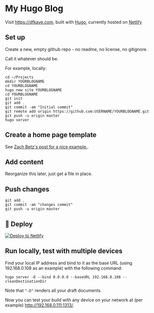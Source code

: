# My Hugo Blog

Visit https://dfkaye.com, built with [Hugo](https://gohugo.io), currently hosted on [Netlify](https://www.netlify.com/)

## Set up

Create a new, empty github repo - no readme, no license, no gitignore.

Call it whatever <YOURBLOGNAME> should be.

For example, locally:

```
cd ~/Projects
mkdir YOURBLOGNAME
cd YOURBLOGNAME
hugo new site YOURBLOGNAME
cd YOURBLOGNAME
git init
git add .
git commit -am "Initial commit"
git remote add origin https://github.com:USERNAME/YOURBLOGNAME.git
git push -u origin master
hugo server
```

## Create a home page template

See [Zach Betz's post for a nice example.](https://zwbetz.com/make-a-hugo-blog-from-scratch/#homepage-layout).

## Add content

Reorganize this later, just get a file in place.

## Push changes

```
git add .
git commit -am "changes commit"
git push -u origin master
```

## 💫 Deploy

[![Deploy to Netlify](https://www.netlify.com/img/deploy/button.svg)](https://app.netlify.com/start/deploy?repository=https://github.com/dfkaye/dfkaye-blog)

## Run locally, test with multiple devices

Find your local IP address and bind to it as the base URL (using 192.168.0.108 as an example) with the following command:

```
hugo server -D --bind 0.0.0.0 --baseURL 192.168.0.108 --cleanDestinationDir
```

Note that `"-D"` renders all your draft documents.

Now you can test your build with any device on your network at (per example) http://192.168.0.111:1313/.
